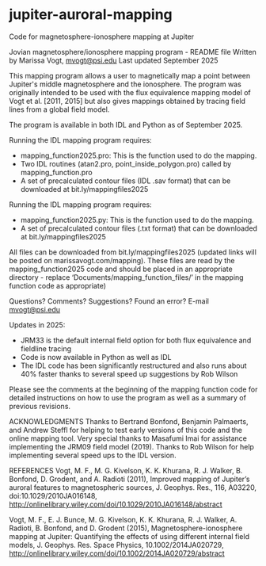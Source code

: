 # jupiter-auroral-mapping
Code for magnetosphere-ionosphere mapping at Jupiter

Jovian magnetosphere/ionosphere mapping program - README file
Written by Marissa Vogt, mvogt@psi.edu
Last updated September 2025

This mapping program allows a user to magnetically map a point between Jupiter's middle magnetosphere and the ionosphere. The program was originally intended to be used with the flux equivalence mapping model of Vogt et al. [2011, 2015] but also gives mappings obtained by tracing field lines from a global field model.

The program is available in both IDL and Python as of September 2025.

Running the IDL mapping program requires:
* mapping_function2025.pro: This is the function used to do the mapping.
* Two IDL routines (atan2.pro, point_inside_polygon.pro) called by mapping_function.pro
* A set of precalculated contour files (IDL .sav format) that can be downloaded at bit.ly/mappingfiles2025

Running the IDL mapping program requires:
* mapping_function2025.py: This is the function used to do the mapping.
* A set of precalculated contour files (.txt format) that can be downloaded at bit.ly/mappingfiles2025

All files can be downloaded from bit.ly/mappingfiles2025 (updated links will be posted on marissavogt.com/mapping). These files are read by the mapping_function2025 code and should be placed in an appropriate directory - replace ‘Documents/mapping_function_files/’ in the mapping function code as appropriate)

Questions? Comments? Suggestions? Found an error? E-mail mvogt@psi.edu

Updates in 2025:
* JRM33 is the default internal field option for both flux equivalence and fieldline tracing
* Code is now available in Python as well as IDL
* The IDL code has been significantly restructured and also runs about 40% faster thanks to several speed up suggestions by Rob Wilson   

Please see the comments at the beginning of the mapping function code for detailed instructions on how to use the program as well as a summary of previous revisions.
 

ACKNOWLEDGMENTS
Thanks to Bertrand Bonfond, Benjamin Palmaerts, and Andrew Steffl for helping to test early versions of this code and the online mapping tool. Very special thanks to Masafumi Imai for assistance implementing the JRM09 field model (2019). Thanks to Rob Wilson for help implementing several speed ups to the IDL version.


REFERENCES
Vogt, M. F., M. G. Kivelson, K. K. Khurana, R. J. Walker, B. Bonfond, D. Grodent, and A. Radioti (2011), Improved mapping of Jupiter’s auroral features to magnetospheric sources, J. Geophys. Res., 116, A03220, doi:10.1029/2010JA016148, http://onlinelibrary.wiley.com/doi/10.1029/2010JA016148/abstract

Vogt, M. F., E. J. Bunce, M. G. Kivelson, K. K. Khurana, R. J. Walker, A. Radioti, B. Bonfond, and D. Grodent (2015), Magnetosphere-ionosphere mapping at Jupiter: Quantifying the effects of using different internal field models, J. Geophys. Res. Space Physics, 10.1002/2014JA020729, http://onlinelibrary.wiley.com/doi/10.1002/2014JA020729/abstract
